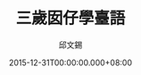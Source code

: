 ---
issue: 154
title: 三歲囡仔學臺語
author: 邱文錫
date: 2015-12-31T00:00:00.000+08:00
topic: 懷想
difficulty: 1
wikidata: Q98095516
wikidata_link: https://www.wikidata.org/wiki/Q98095516
---